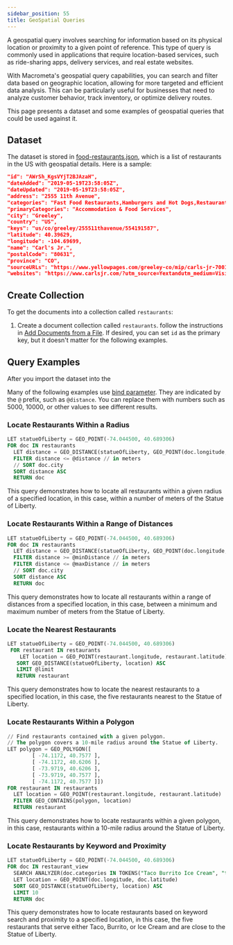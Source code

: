 ```yaml
---
sidebar_position: 55
title: GeoSpatial Queries
---
```


A geospatial query involves searching for information based on its physical location or proximity to a given point of reference. This type of query is commonly used in applications that require location-based services, such as ride-sharing apps, delivery services, and real estate websites.

With Macrometa's geospatial query capabilities, you can search and filter data based on geographic location, allowing for more targeted and efficient data analysis. This can be particularly useful for businesses that need to analyze customer behavior, track inventory, or optimize delivery routes.

This page presents a dataset and some examples of geospatial queries that could be used against it.

## Dataset

The dataset is stored in [food-restaurants.json](food-restaurants.json), which is a list of restaurants in the US with geospatial details. Here is a sample:

```json
"id": "AWrSh_KgsVYjT2BJAzaH",
"dateAdded": "2019-05-19T23:58:05Z",
"dateUpdated": "2019-05-19T23:58:05Z",
"address": "2555 11th Avenue",
"categories": "Fast Food Restaurants,Hamburgers and Hot Dogs,Restaurants",
"primaryCategories": "Accommodation & Food Services",
"city": "Greeley",
"country": "US",
"keys": "us/co/greeley/255511thavenue/554191587",
"latitude": 40.39629,
"longitude": -104.69699,
"name": "Carl's Jr.",
"postalCode": "80631",
"province": "CO",
"sourceURLs": "https://www.yellowpages.com/greeley-co/mip/carls-jr-7001402",
"websites": "https://www.carlsjr.com/?utm_source=Yextandutm_medium=Visit%20Websiteandutm_campaign=Homepage"
```

## Create Collection

To get the documents into a collection called `restaurants`:

1. Create a document collection called `restaurants`.
follow the instructions in [Add Documents from a File](../collections/documents/add-document#add-documents-from-a-file). If desired, you can set `id` as the primary key, but it doesn't matter for the following examples.

## Query Examples

After you import the dataset into the 

Many of the following examples use [bind parameter](bind-parameters). They are indicated by the `@` prefix, such as `@distance`. You can replace them with numbers such as 5000, 10000, or other values to see different results.

### Locate Restaurants Within a Radius

```sql
LET statueOfLiberty = GEO_POINT(-74.044500, 40.689306)
FOR doc IN restaurants
  LET distance = GEO_DISTANCE(statueOfLiberty, GEO_POINT(doc.longitude, doc.latitude))
  FILTER distance <= @distance // in meters
  // SORT doc.city
  SORT distance ASC
  RETURN doc
```

This query demonstrates how to locate all restaurants within a given radius of a specified location, in this case, within a number of meters of the Statue of Liberty.

### Locate Restaurants Within a Range of Distances

```sql
LET statueOfLiberty = GEO_POINT(-74.044500, 40.689306)
FOR doc IN restaurants
  LET distance = GEO_DISTANCE(statueOfLiberty, GEO_POINT(doc.longitude, doc.latitude))
  FILTER distance >= @minDistance // in meters
  FILTER distance <= @maxDistance // in meters
  // SORT doc.city
  SORT distance ASC
  RETURN doc
```

This query demonstrates how to locate all restaurants within a range of distances from a specified location, in this case, between a minimum and maximum number of meters from the Statue of Liberty.

### Locate the Nearest Restaurants

```sql
LET statueOfLiberty = GEO_POINT(-74.044500, 40.689306)
 FOR restaurant IN restaurants
    LET location = GEO_POINT(restaurant.longitude, restaurant.latitude)
   SORT GEO_DISTANCE(statueOfLiberty, location) ASC
   LIMIT @limit
   RETURN restaurant
```

This query demonstrates how to locate the nearest restaurants to a specified location, in this case, the five restaurants nearest to the Statue of Liberty.

### Locate Restaurants Within a Polygon

```sql
// Find restaurants contained with a given polygon. 
// The polygon covers a 10-mile radius around the Statue of Liberty.
LET polygon = GEO_POLYGON([
        [ -74.1172, 40.7577 ],
        [ -74.1172, 40.6206 ],
        [ -73.9719, 40.6206 ],
        [ -73.9719, 40.7577 ],
        [ -74.1172, 40.7577 ]])
FOR restaurant IN restaurants
  LET location = GEO_POINT(restaurant.longitude, restaurant.latitude)
  FILTER GEO_CONTAINS(polygon, location)
  RETURN restaurant
```

This query demonstrates how to locate restaurants within a given polygon, in this case, restaurants within a 10-mile radius around the Statue of Liberty.

### Locate Restaurants by Keyword and Proximity

```sql
LET statueOfLiberty = GEO_POINT(-74.044500, 40.689306)
FOR doc IN restaurant_view
  SEARCH ANALYZER(doc.categories IN TOKENS("Taco Burrito Ice Cream", "text_en"), "text_en")
  LET location = GEO_POINT(doc.longitude, doc.latitude)
  SORT GEO_DISTANCE(statueOfLiberty, location) ASC
  LIMIT 10
  RETURN doc
```

This query demonstrates how to locate restaurants based on keyword search and proximity to a specified location, in this case, the five restaurants that serve either Taco, Burrito, or Ice Cream and are close to the Statue of Liberty.
